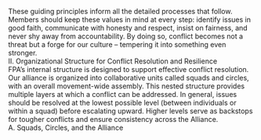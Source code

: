These guiding principles inform all the detailed processes that follow. Members should keep these values in mind at every step: identify issues in good faith, communicate with honesty and respect, insist on fairness, and never shy away from accountability. By doing so, conflict becomes not a threat but a forge for our culture – tempering it into something even stronger.  
II. Organizational Structure for Conflict Resolution and Resilience  
FPA’s internal structure is designed to support effective conflict resolution. Our alliance is organized into collaborative units called squads and circles, with an overall movement-wide assembly. This nested structure provides multiple layers at which a conflict can be addressed. In general, issues should be resolved at the lowest possible level (between individuals or within a squad) before escalating upward. Higher levels serve as backstops for tougher conflicts and ensure consistency across the Alliance.  
A. Squads, Circles, and the Alliance